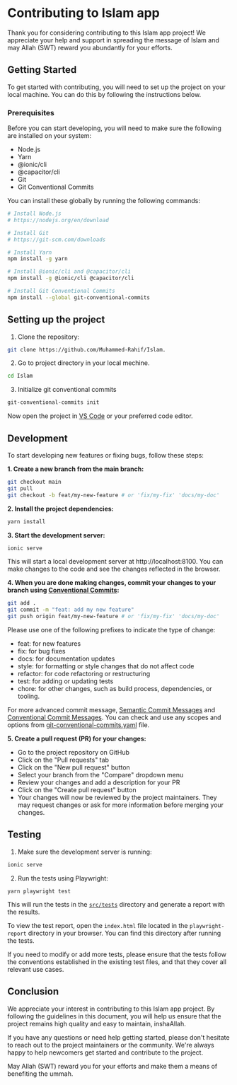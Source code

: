 # Contributing to Islam app

Thank you for considering contributing to this Islam app project! We appreciate your help and support in spreading the message of Islam and may Allah (SWT) reward you abundantly for your efforts.

## Getting Started

To get started with contributing, you will need to set up the project on your local machine. You can do this by following the instructions below.

### Prerequisites

Before you can start developing, you will need to make sure the following are installed on your system:

- Node.js
- Yarn
- @ionic/cli
- @capacitor/cli
- Git
- Git Conventional Commits

You can install these globally by running the following commands:

```bash
# Install Node.js
# https://nodejs.org/en/download

# Install Git
# https://git-scm.com/downloads

# Install Yarn
npm install -g yarn

# Install @ionic/cli and @capacitor/cli
npm install -g @ionic/cli @capacitor/cli

# Install Git Conventional Commits
npm install --global git-conventional-commits
```

## Setting up the project

1. Clone the repository:

```bash
git clone https://github.com/Muhammed-Rahif/Islam.
```

2. Go to project directory in your local mechine.

```bash
cd Islam
```

3. Initialize git conventional commits

```bash
git-conventional-commits init
```

Now open the project in [VS Code](https://code.visualstudio.com/) or your preferred code editor.

## Development

To start developing new features or fixing bugs, follow these steps:

**1. Create a new branch from the main branch:**

```bash
git checkout main
git pull
git checkout -b feat/my-new-feature # or 'fix/my-fix' 'docs/my-doc'
```

**2. Install the project dependencies:**

```bash
yarn install
```

**3. Start the development server:**

```bash
ionic serve
```

This will start a local development server at http://localhost:8100. You can make changes to the code and see the changes reflected in the browser.

**4. When you are done making changes, commit your changes to your branch using [Conventional Commits](https://www.conventionalcommits.org/en/v1.0.0/):**

```bash
git add .
git commit -m "feat: add my new feature"
git push origin feat/my-new-feature # or 'fix/my-fix' 'docs/my-doc'
```

Please use one of the following prefixes to indicate the type of change:

- feat: for new features
- fix: for bug fixes
- docs: for documentation updates
- style: for formatting or style changes that do not affect code
- refactor: for code refactoring or restructuring
- test: for adding or updating tests
- chore: for other changes, such as build process, dependencies, or tooling.

For more advanced commit message, [Semantic Commit Messages](https://gist.github.com/Muhammed-Rahif/cf0d4b78f6ec8ea6ef2e2e6025b7e37f) and [Conventional Commit Messages](https://gist.github.com/qoomon/5dfcdf8eec66a051ecd85625518cfd13). You can check and use any scopes and options from [git-conventional-commits.yaml](git-conventional-commits.yaml) file.

**5. Create a pull request (PR) for your changes:**

- Go to the project repository on GitHub
- Click on the "Pull requests" tab
- Click on the "New pull request" button
- Select your branch from the "Compare" dropdown menu
- Review your changes and add a description for your PR
- Click on the "Create pull request" button
- Your changes will now be reviewed by the project maintainers. They may request changes or ask for more information before merging your changes.

## Testing

1. Make sure the development server is running:

```bash
ionic serve
```

2. Run the tests using Playwright:

```
yarn playwright test
```

This will run the tests in the [`src/tests`](src/tests) directory and generate a report with the results.

To view the test report, open the `index.html` file located in the `playwright-report` directory in your browser. You can find this directory after running the tests.

If you need to modify or add more tests, please ensure that the tests follow the conventions established in the existing test files, and that they cover all relevant use cases.

## Conclusion

We appreciate your interest in contributing to this Islam app project. By following the guidelines in this document, you will help us ensure that the project remains high quality and easy to maintain, inshaAllah.

If you have any questions or need help getting started, please don't hesitate to reach out to the project maintainers or the community. We're always happy to help newcomers get started and contribute to the project.

May Allah (SWT) reward you for your efforts and make them a means of benefiting the ummah.
